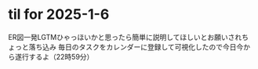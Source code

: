 # til for 2025-1-6

ER図一発LGTMひゃっほいかと思ったら簡単に説明してほしいとお願いされちょっと落ち込み
毎日のタスクをカレンダーに登録して可視化したので今日今から遂行するよ（22時59分）